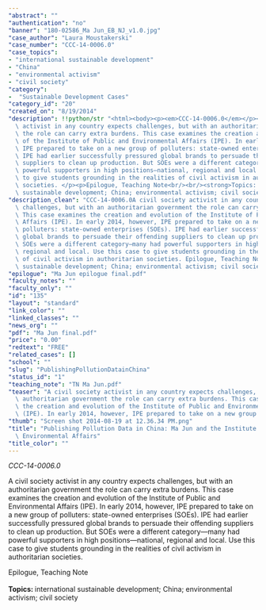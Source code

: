```yaml
---
"abstract": ""
"authentication": "no"
"banner": "180-02586_Ma Jun_EB_NJ_v1.0.jpg"
"case_author": "Laura Moustakerski"
"case_number": "CCC-14-0006.0"
"case_topics":
- "international sustainable development"
- "China"
- "environmental activism"
- "civil society"
"category": 
-  "Sustainable Development Cases"
"category_id": "20"
"created_on": "8/19/2014"
"description": !!python/str "<html><body><p><em>CCC-14-0006.0</em></p><p>A civil society\
  \ activist in any country expects challenges, but with an authoritarian government\
  \ the role can carry extra burdens. This case examines the creation and evolution\
  \ of the Institute of Public and Environmental Affairs (IPE). In early 2014, however,\
  \ IPE prepared to take on a new group of polluters: state-owned enterprises (SOEs).\
  \ IPE had earlier successfully pressured global brands to persuade their offending\
  \ suppliers to clean up production. But SOEs were a different category—many had\
  \ powerful supporters in high positions—national, regional and local. Use this case\
  \ to give students grounding in the realities of civil activism in authoritarian\
  \ societies. </p><p>Epilogue, Teaching Note<br/><br/><strong>Topics: </strong>international\
  \ sustainable development; China; environmental activism; civil society</p></body></html>"
"description_clean": "CCC-14-0006.0A civil society activist in any country expects\
  \ challenges, but with an authoritarian government the role can carry extra burdens.\
  \ This case examines the creation and evolution of the Institute of Public and Environmental\
  \ Affairs (IPE). In early 2014, however, IPE prepared to take on a new group of\
  \ polluters: state-owned enterprises (SOEs). IPE had earlier successfully pressured\
  \ global brands to persuade their offending suppliers to clean up production. But\
  \ SOEs were a different category—many had powerful supporters in high positions—national,\
  \ regional and local. Use this case to give students grounding in the realities\
  \ of civil activism in authoritarian societies. Epilogue, Teaching NoteTopics: international\
  \ sustainable development; China; environmental activism; civil society"
"epilogue": "Ma Jun epilogue final.pdf"
"faculty_notes": ""
"faculty_only": ""
"id": "135"
"layout": "standard"
"link_color": ""
"linked_classes": ""
"news_org": ""
"pdf": "Ma Jun final.pdf"
"price": "0.00"
"redtext": "FREE"
"related_cases": []
"school": ""
"slug": "PublishingPollutionDatainChina"
"status_id": "1"
"teaching_note": "TN Ma Jun.pdf"
"teaser": "A civil society activist in any country expects challenges, but with an\
  \ authoritarian government the role can carry extra burdens. This case examines\
  \ the creation and evolution of the Institute of Public and Environmental Affairs\
  \ (IPE). In early 2014, however, IPE prepared to take on a new group of polluters."
"thumb": "Screen shot 2014-08-19 at 12.36.34 PM.png"
"title": "Publishing Pollution Data in China: Ma Jun and the Institute of Public and\
  \ Environmental Affairs"
"title_color": ""
---
```

<html><body><p><em>CCC-14-0006.0</em></p><p>A civil society activist in any country expects challenges, but with an authoritarian government the role can carry extra burdens. This case examines the creation and evolution of the Institute of Public and Environmental Affairs (IPE). In early 2014, however, IPE prepared to take on a new group of polluters: state-owned enterprises (SOEs). IPE had earlier successfully pressured global brands to persuade their offending suppliers to clean up production. But SOEs were a different category—many had powerful supporters in high positions—national, regional and local. Use this case to give students grounding in the realities of civil activism in authoritarian societies. </p><p>Epilogue, Teaching Note<br/><br/><strong>Topics: </strong>international sustainable development; China; environmental activism; civil society</p></body></html>
